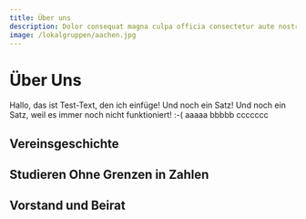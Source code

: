 ```yaml
---
title: Über uns
description: Dolor consequat magna culpa officia consectetur aute nostrud excepteur in sunt sint aliqua pariatur. Irure voluptate veniam sit aliquip dolor incididunt aute Lorem quis ullamco occaecat nulla laborum id. Culpa elit Lorem cillum occaecat exercitation aliqua aliqua enim commodo velit mollit quis velit irure. Dolor Lorem exercitation nisi nisi nisi dolore esse ut aliquip duis. Dolor
image: /lokalgruppen/aachen.jpg
---
```


# Über Uns

Hallo, das ist Test-Text, den ich einfüge! Und noch ein Satz! Und noch ein Satz, weil es immer noch nicht funktioniert! :-(
aaaaa
bbbbb
ccccccc

## Vereinsgeschichte

<timeline timeline-config="about_us/timeline"></timeline>

## Studieren Ohne Grenzen in Zahlen

## Vorstand und Beirat
